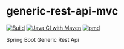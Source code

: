 # generic-rest-api-mvc

[![Build](https://github.com/sudoitir/generic-rest-api-mvc/actions/workflows/build.yml/badge.svg?branch=develop)](https://github.com/sudoitir/generic-rest-api-mvc/actions/workflows/build.yml)
[![Java CI with Maven](https://github.com/sudoitir/generic-rest-api-mvc/actions/workflows/maven.yml/badge.svg)](https://github.com/sudoitir/generic-rest-api-mvc/actions/workflows/maven.yml)
[![pmd](https://github.com/sudoitir/generic-rest-api-mvc/actions/workflows/pmd.yml/badge.svg?branch=develop)](https://github.com/sudoitir/generic-rest-api-mvc/actions/workflows/pmd.yml)

Spring Boot Generic Rest Api
